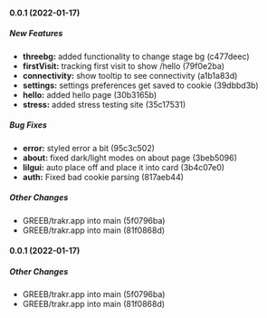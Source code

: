 #### 0.0.1 (2022-01-17)

##### New Features

* **threebg:**  added functionality to change stage bg (c477deec)
* **firstVisit:**  tracking first visit to show /hello (79f0e2ba)
* **connectivity:**  show tooltip to see connectivity (a1b1a83d)
* **settings:**  settings preferences get saved to cookie (39dbbd3b)
* **hello:**  added hello page (30b3165b)
* **stress:**  added stress testing site (35c17531)

##### Bug Fixes

* **error:**  styled error a bit (95c3c502)
* **about:**  fixed dark/light modes on about page (3beb5096)
* **lilgui:**  auto place off and place it into card (3b4c07e0)
* **auth:**  Fixed bad cookie parsing (817aeb44)

##### Other Changes

* GREEB/trakr.app into main (5f0796ba)
* GREEB/trakr.app into main (81f0868d)

#### 0.0.1 (2022-01-17)

##### Other Changes

* GREEB/trakr.app into main (5f0796ba)
* GREEB/trakr.app into main (81f0868d)

